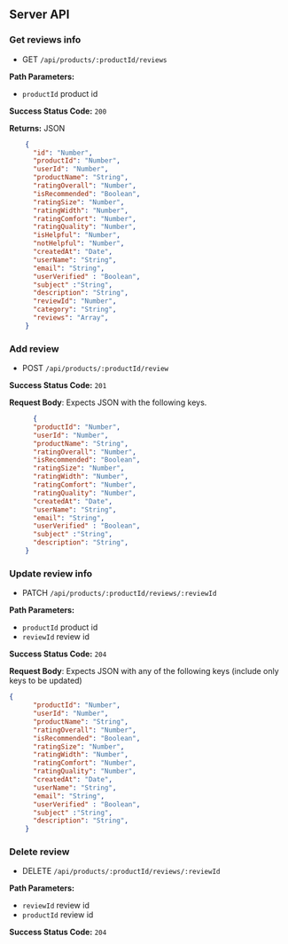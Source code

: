## Server API

### Get reviews info
  * GET `/api/products/:productId/reviews`

**Path Parameters:**
  * `productId` product id

**Success Status Code:** `200`

**Returns:** JSON

```json
    {
      "id": "Number",
      "productId": "Number",
      "userId": "Number",
      "productName": "String",
      "ratingOverall": "Number",
      "isRecommended": "Boolean",
      "ratingSize": "Number",
      "ratingWidth": "Number",
      "ratingComfort": "Number",
      "ratingQuality": "Number",
      "isHelpful": "Number",
      "notHelpful": "Number",
      "createdAt": "Date",
      "userName": "String",
      "email": "String",
      "userVerified" : "Boolean",
      "subject" :"String",
      "description": "String", 
      "reviewId": "Number",
      "category": "String",
      "reviews": "Array",
    }
```

### Add review
  * POST `/api/products/:productId/review`

**Success Status Code:** `201`

**Request Body**: Expects JSON with the following keys.

```json
      {
      "productId": "Number",
      "userId": "Number",
      "productName": "String",
      "ratingOverall": "Number",
      "isRecommended": "Boolean",
      "ratingSize": "Number",
      "ratingWidth": "Number",
      "ratingComfort": "Number",
      "ratingQuality": "Number",
      "createdAt": "Date",
      "userName": "String",
      "email": "String",
      "userVerified" : "Boolean",
      "subject" :"String",
      "description": "String", 
    }
```

### Update review info
  * PATCH `/api/products/:productId/reviews/:reviewId`

**Path Parameters:**
  * `productId` product id
  * `reviewId` review id

**Success Status Code:** `204`

**Request Body**: Expects JSON with any of the following keys (include only keys to be updated)

```json
{
      "productId": "Number",
      "userId": "Number",
      "productName": "String",
      "ratingOverall": "Number",
      "isRecommended": "Boolean",
      "ratingSize": "Number",
      "ratingWidth": "Number",
      "ratingComfort": "Number",
      "ratingQuality": "Number",
      "createdAt": "Date",
      "userName": "String",
      "email": "String",
      "userVerified" : "Boolean",
      "subject" :"String",
      "description": "String", 
    }
```


### Delete review
  * DELETE `/api/products/:productId/reviews/:reviewId`

**Path Parameters:**
  * `reviewId` review id
  * `productId` review id

**Success Status Code:** `204`